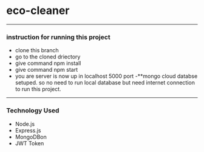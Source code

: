 # eco-cleaner
___
### instruction for running this project
- clone this branch
- go to the cloned driectory
- give command npm install
- give command npm start
- you are server is now up in localhost 5000 port
-**mongo cloud databse setuped. so no need to run local database but need internet connection to run this project.
___

### Technology Used
- Node.js
- Express.js
- MongoDBon
- JWT Token

